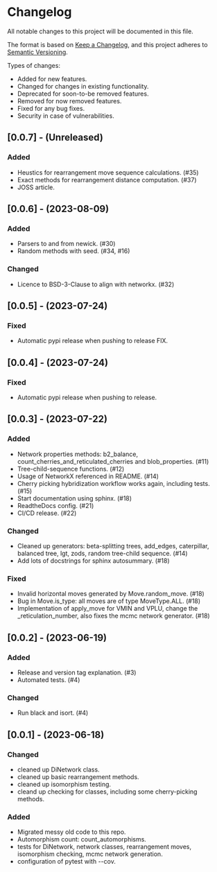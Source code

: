 # Changelog

All notable changes to this project will be documented in this file.

The format is based on [Keep a Changelog](https://keepachangelog.com/en/1.0.0/),
and this project adheres to [Semantic Versioning](https://semver.org/spec/v2.0.0.html).

Types of changes:
- Added for new features.
- Changed for changes in existing functionality.
- Deprecated for soon-to-be removed features.
- Removed for now removed features.
- Fixed for any bug fixes.
- Security in case of vulnerabilities.

## [0.0.7] - (Unreleased)

### Added

- Heustics for rearrangement move sequence calculations. (#35)
- Exact methods for rearrangement distance computation. (#37)
- JOSS article.

## [0.0.6] - (2023-08-09)

### Added

- Parsers to and from newick. (#30)
- Random methods with seed. (#34, #16)

### Changed

- Licence to BSD-3-Clause to align with networkx. (#32)

## [0.0.5] - (2023-07-24)

### Fixed

- Automatic pypi release when pushing to release FIX.


## [0.0.4] - (2023-07-24)

### Fixed

- Automatic pypi release when pushing to release.

## [0.0.3] - (2023-07-22)

### Added

- Network properties methods: b2_balance, count_cherries_and_reticulated_cherries and blob_properties. (#11)
- Tree-child-sequence functions. (#12)
- Usage of NetworkX referenced in README. (#14)
- Cherry picking hybridization workflow works again, including tests. (#15)
- Start documentation using sphinx. (#18)
- ReadtheDocs config. (#21)
- CI/CD release. (#22)

### Changed

- Cleaned up generators: beta-splitting trees, add_edges, caterpillar, balanced tree, lgt, zods, random tree-child sequence. (#14)
- Add lots of docstrings for sphinx autosummary. (#18)

### Fixed

- Invalid horizontal moves generated by Move.random_move. (#18)
- Bug in Move.is_type: all moves are of type MoveType.ALL. (#18)
- Implementation of apply_move for VMIN and VPLU, change the _reticulation_number, also fixes the mcmc network generator. (#18)

## [0.0.2] - (2023-06-19)

### Added

- Release and version tag explanation. (#3)
- Automated tests. (#4)

### Changed

- Run black and isort. (#4)

## [0.0.1] - (2023-06-18)

### Changed

- cleaned up DiNetwork class.
- cleaned up basic rearrangement methods.
- cleaned up isomorphism testing.
- cleand up checking for classes, including some cherry-picking methods.

### Added

- Migrated messy old code to this repo.
- Automorphism count: count_automorphisms.
- tests for DiNetwork, network classes, rearrangement moves, isomorphism checking, mcmc network generation.
- configuration of pytest with --cov.
